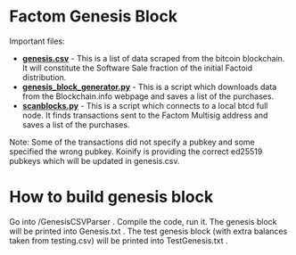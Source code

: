 
Factom Genesis Block
=============

Important files:
- [**genesis.csv**](https://github.com/FactomProject/genesisblockmaker/blob/master/genesis.csv) - This is a list of data scraped from the bitcoin blockchain.  It will constitute the Software Sale fraction of the initial Factoid distribution.
- [**genesis_block_generator.py**](https://github.com/FactomProject/genesisblockmaker/blob/master/genesis_block_generator.py) - This is a script which downloads data from the Blockchain.info webpage and saves a list of the purchases.  
- [**scanblocks.py**](https://github.com/FactomProject/genesisblockmaker/blob/master/scanblocks.py) - This is a script which connects to a local btcd full node.  It finds transactions sent to the Factom Multisig address and saves a list of the purchases.


Note: Some of the transactions did not specify a pubkey and some specified the wrong pubkey.  Koinify is providing the correct ed25519 pubkeys which will be updated in genesis.csv.


# How to build genesis block

Go into /GenesisCSVParser . Compile the code, run it. The genesis block will be printed into Genesis.txt . The test genesis block (with extra balances taken from testing.csv) will be printed into TestGenesis.txt .